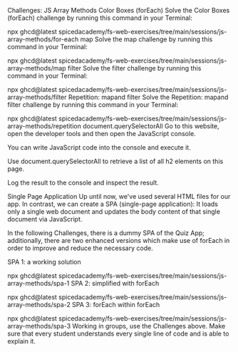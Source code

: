 Challenges: JS Array Methods
Color Boxes (forEach)
Solve the Color Boxes (forEach) challenge by running this command in your Terminal:

npx ghcd@latest spicedacademy/fs-web-exercises/tree/main/sessions/js-array-methods/for-each
map
Solve the map challenge by running this command in your Terminal:

npx ghcd@latest spicedacademy/fs-web-exercises/tree/main/sessions/js-array-methods/map
filter
Solve the filter challenge by running this command in your Terminal:

npx ghcd@latest spicedacademy/fs-web-exercises/tree/main/sessions/js-array-methods/filter
Repetition: mapand filter
Solve the Repetition: mapand filter challenge by running this command in your Terminal:

npx ghcd@latest spicedacademy/fs-web-exercises/tree/main/sessions/js-array-methods/repetition
document.querySelectorAll
Go to this website, open the developer tools and then open the JavaScript console.

You can write JavaScript code into the console and execute it.

Use document.querySelectorAll to retrieve a list of all h2 elements on this page.

Log the result to the console and inspect the result.

Single Page Application
Up until now, we've used several HTML files for our app. In contrast, we can create a SPA (single-page application): It loads only a single web document and updates the body content of that single document via JavaScript.

In the following Challenges, there is a dummy SPA of the Quiz App; additionally, there are two enhanced versions which make use of forEach in order to improve and reduce the necessary code.

SPA 1: a working solution

npx ghcd@latest spicedacademy/fs-web-exercises/tree/main/sessions/js-array-methods/spa-1
SPA 2: simplified with forEach

npx ghcd@latest spicedacademy/fs-web-exercises/tree/main/sessions/js-array-methods/spa-2
SPA 3: forEach within forEach

npx ghcd@latest spicedacademy/fs-web-exercises/tree/main/sessions/js-array-methods/spa-3
Working in groups, use the Challenges above. Make sure that every student understands every single line of code and is able to explain it.